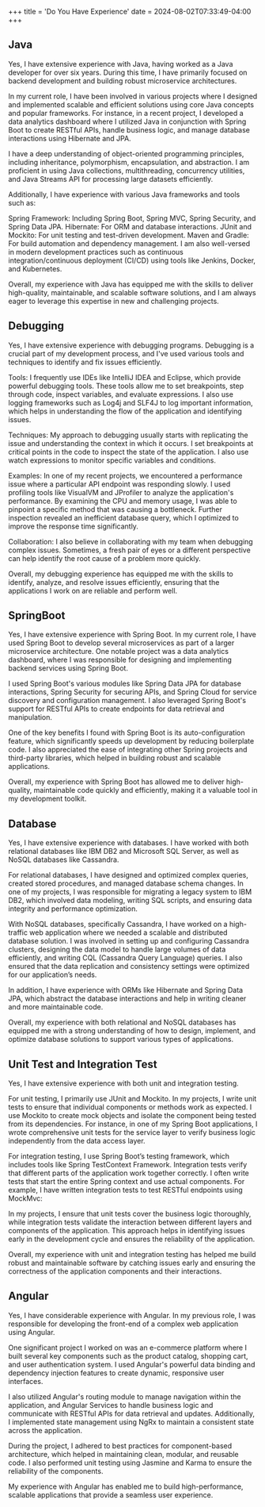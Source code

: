 +++
title = 'Do You Have Experience'
date = 2024-08-02T07:33:49-04:00
+++

## Java
Yes, I have extensive experience with Java, having worked as a Java developer for over six years. During this time, I have primarily focused on backend development and building robust microservice architectures.

In my current role, I have been involved in various projects where I designed and implemented scalable and efficient solutions using core Java concepts and popular frameworks. For instance, in a recent project, I developed a data analytics dashboard where I utilized Java in conjunction with Spring Boot to create RESTful APIs, handle business logic, and manage database interactions using Hibernate and JPA.

I have a deep understanding of object-oriented programming principles, including inheritance, polymorphism, encapsulation, and abstraction. I am proficient in using Java collections, multithreading, concurrency utilities, and Java Streams API for processing large datasets efficiently.

Additionally, I have experience with various Java frameworks and tools such as:

Spring Framework: Including Spring Boot, Spring MVC, Spring Security, and Spring Data JPA.
Hibernate: For ORM and database interactions.
JUnit and Mockito: For unit testing and test-driven development.
Maven and Gradle: For build automation and dependency management.
I am also well-versed in modern development practices such as continuous integration/continuous deployment (CI/CD) using tools like Jenkins, Docker, and Kubernetes.

Overall, my experience with Java has equipped me with the skills to deliver high-quality, maintainable, and scalable software solutions, and I am always eager to leverage this expertise in new and challenging projects.

## Debugging
Yes, I have extensive experience with debugging programs. Debugging is a crucial part of my development process, and I've used various tools and techniques to identify and fix issues efficiently.

Tools: I frequently use IDEs like IntelliJ IDEA and Eclipse, which provide powerful debugging tools. These tools allow me to set breakpoints, step through code, inspect variables, and evaluate expressions. I also use logging frameworks such as Log4j and SLF4J to log important information, which helps in understanding the flow of the application and identifying issues.

Techniques: My approach to debugging usually starts with replicating the issue and understanding the context in which it occurs. I set breakpoints at critical points in the code to inspect the state of the application. I also use watch expressions to monitor specific variables and conditions.

Examples: In one of my recent projects, we encountered a performance issue where a particular API endpoint was responding slowly. I used profiling tools like VisualVM and JProfiler to analyze the application's performance. By examining the CPU and memory usage, I was able to pinpoint a specific method that was causing a bottleneck. Further inspection revealed an inefficient database query, which I optimized to improve the response time significantly.

Collaboration: I also believe in collaborating with my team when debugging complex issues. Sometimes, a fresh pair of eyes or a different perspective can help identify the root cause of a problem more quickly.

Overall, my debugging experience has equipped me with the skills to identify, analyze, and resolve issues efficiently, ensuring that the applications I work on are reliable and perform well.

## SpringBoot
Yes, I have extensive experience with Spring Boot. In my current role, I have used Spring Boot to develop several microservices as part of a larger microservice architecture. One notable project was a data analytics dashboard, where I was responsible for designing and implementing backend services using Spring Boot.

I used Spring Boot's various modules like Spring Data JPA for database interactions, Spring Security for securing APIs, and Spring Cloud for service discovery and configuration management. I also leveraged Spring Boot's support for RESTful APIs to create endpoints for data retrieval and manipulation.

One of the key benefits I found with Spring Boot is its auto-configuration feature, which significantly speeds up development by reducing boilerplate code. I also appreciated the ease of integrating other Spring projects and third-party libraries, which helped in building robust and scalable applications.

Overall, my experience with Spring Boot has allowed me to deliver high-quality, maintainable code quickly and efficiently, making it a valuable tool in my development toolkit.

## Database
Yes, I have extensive experience with databases. I have worked with both relational databases like IBM DB2 and Microsoft SQL Server, as well as NoSQL databases like Cassandra.

For relational databases, I have designed and optimized complex queries, created stored procedures, and managed database schema changes. In one of my projects, I was responsible for migrating a legacy system to IBM DB2, which involved data modeling, writing SQL scripts, and ensuring data integrity and performance optimization.

With NoSQL databases, specifically Cassandra, I have worked on a high-traffic web application where we needed a scalable and distributed database solution. I was involved in setting up and configuring Cassandra clusters, designing the data model to handle large volumes of data efficiently, and writing CQL (Cassandra Query Language) queries. I also ensured that the data replication and consistency settings were optimized for our application’s needs.

In addition, I have experience with ORMs like Hibernate and Spring Data JPA, which abstract the database interactions and help in writing cleaner and more maintainable code.

Overall, my experience with both relational and NoSQL databases has equipped me with a strong understanding of how to design, implement, and optimize database solutions to support various types of applications.

## Unit Test and Integration Test
Yes, I have extensive experience with both unit and integration testing.

For unit testing, I primarily use JUnit and Mockito. In my projects, I write unit tests to ensure that individual components or methods work as expected. I use Mockito to create mock objects and isolate the component being tested from its dependencies. For instance, in one of my Spring Boot applications, I wrote comprehensive unit tests for the service layer to verify business logic independently from the data access layer.

For integration testing, I use Spring Boot’s testing framework, which includes tools like Spring TestContext Framework. Integration tests verify that different parts of the application work together correctly. I often write tests that start the entire Spring context and use actual components. For example, I have written integration tests to test RESTful endpoints using MockMvc:

In my projects, I ensure that unit tests cover the business logic thoroughly, while integration tests validate the interaction between different layers and components of the application. This approach helps in identifying issues early in the development cycle and ensures the reliability of the application.

Overall, my experience with unit and integration testing has helped me build robust and maintainable software by catching issues early and ensuring the correctness of the application components and their interactions.

## Angular
Yes, I have considerable experience with Angular. In my previous role, I was responsible for developing the front-end of a complex web application using Angular.

One significant project I worked on was an e-commerce platform where I built several key components such as the product catalog, shopping cart, and user authentication system. I used Angular's powerful data binding and dependency injection features to create dynamic, responsive user interfaces.

I also utilized Angular's routing module to manage navigation within the application, and Angular Services to handle business logic and communicate with RESTful APIs for data retrieval and updates. Additionally, I implemented state management using NgRx to maintain a consistent state across the application.

During the project, I adhered to best practices for component-based architecture, which helped in maintaining clean, modular, and reusable code. I also performed unit testing using Jasmine and Karma to ensure the reliability of the components.

My experience with Angular has enabled me to build high-performance, scalable applications that provide a seamless user experience.


